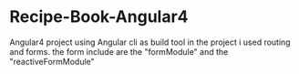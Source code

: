 # Recipe-Book-Angular4
Angular4 project using  Angular cli as build tool
in the project i used routing and forms. 
the form include are the "formModule" and the "reactiveFormModule"


